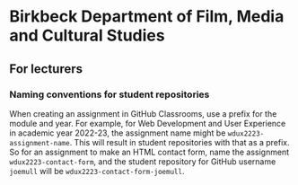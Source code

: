 # Birkbeck Department of Film, Media and Cultural Studies

## For lecturers

### Naming conventions for student repositories

When creating an assignment in GitHub Classrooms, use a prefix for the module and year. For example, for Web Development and User Experience in academic year 2022-23, the assignment name might be `wdux2223-assignment-name`. This will result in student repositories with that as a prefix. So for an assignment to make an HTML contact form, name the assignment `wdux2223-contact-form`, and the student repository for GitHub username `joemull` will be `wdux2223-contact-form-joemull`.
